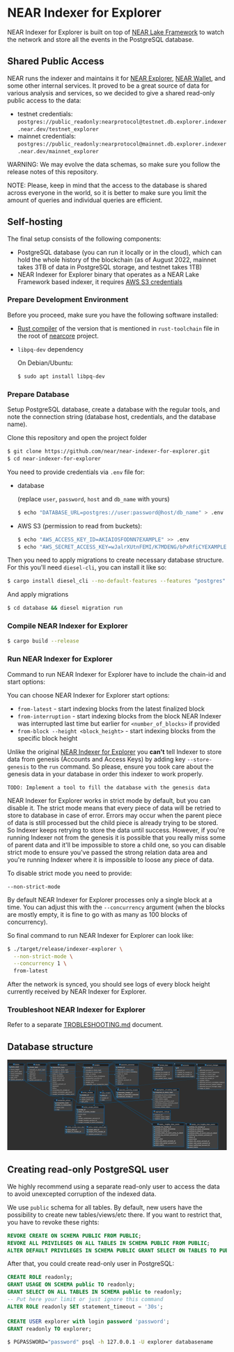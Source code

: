 # NEAR Indexer for Explorer

NEAR Indexer for Explorer is built on top of [NEAR Lake Framework](https://github.com/near/near-lake-framework-rs) to watch the network and store all the events in the PostgreSQL database.

## Shared Public Access

NEAR runs the indexer and maintains it for [NEAR Explorer](https://github.com/near/near-explorer), [NEAR Wallet](https://github.com/near/near-wallet), and some other internal services. It proved to be a great source of data for various analysis and services, so we decided to give a shared read-only public access to the data:

* testnet credentials: `postgres://public_readonly:nearprotocol@testnet.db.explorer.indexer.near.dev/testnet_explorer`
* mainnet credentials: `postgres://public_readonly:nearprotocol@mainnet.db.explorer.indexer.near.dev/mainnet_explorer`

WARNING: We may evolve the data schemas, so make sure you follow the release notes of this repository.

NOTE: Please, keep in mind that the access to the database is shared across everyone in the world, so it is better to make sure you limit the amount of queries and individual queries are efficient.

## Self-hosting

The final setup consists of the following components:
* PostgreSQL database (you can run it locally or in the cloud), which can hold the whole history of the blockchain (as of August 2022, mainnet takes 3TB of data in PostgreSQL storage, and testnet takes 1TB)
* NEAR Indexer for Explorer binary that operates as a NEAR Lake Framework based indexer, it requires [AWS S3 credentials](https://near-indexers.io/tutorials/lake/credentials)

### Prepare Development Environment

Before you proceed, make sure you have the following software installed:
* [Rust compiler](https://rustup.rs/) of the version that is mentioned in `rust-toolchain` file in the root of [nearcore](https://github.com/nearprotocol/nearcore) project.
* `libpq-dev` dependency

    On Debian/Ubuntu:
    
    ```bash
    $ sudo apt install libpq-dev
    ```


### Prepare Database

Setup PostgreSQL database, create a database with the regular tools, and note the connection string (database host, credentials, and the database name).

Clone this repository and open the project folder

```bash
$ git clone https://github.com/near/near-indexer-for-explorer.git
$ cd near-indexer-for-explorer
```

You need to provide credentials via `.env` file for:
- database

  (replace `user`, `password`, `host` and `db_name` with yours)
  ```bash
  $ echo "DATABASE_URL=postgres://user:password@host/db_name" > .env
  ```
- AWS S3 (permission to read from buckets):
  ```bash
  $ echo "AWS_ACCESS_KEY_ID=AKIAIOSFODNN7EXAMPLE" >> .env
  $ echo "AWS_SECRET_ACCESS_KEY=wJalrXUtnFEMI/K7MDENG/bPxRfiCYEXAMPLEKEY" >> .env
  ```

Then you need to apply migrations to create necessary database structure. For this you'll need `diesel-cli`, you can install it like so:


```bash
$ cargo install diesel_cli --no-default-features --features "postgres"
```

And apply migrations

```bash
$ cd database && diesel migration run
```

### Compile NEAR Indexer for Explorer

```bash
$ cargo build --release
```

### Run NEAR Indexer for Explorer

Command to run NEAR Indexer for Explorer have to include the chain-id and start options:

You can choose NEAR Indexer for Explorer start options:
 - `from-latest` - start indexing blocks from the latest finalized block
 - `from-interruption` - start indexing blocks from the block NEAR Indexer was interrupted last time but earlier for `<number_of_blocks>` if provided
 - `from-block --height <block_height>` - start indexing blocks from the specific block height

Unlike the original [NEAR Indexer for Explorer](https://github.com/near/near-indexer-for-explorer) you **can't** tell Indexer to store data from genesis (Accounts and Access Keys) by adding key `--store-genesis` to the `run` command. So please, ensure you took care about the genesis data in your database in order this indexer to work properly.

```
TODO: Implement a tool to fill the database with the genesis data
```

NEAR Indexer for Explorer works in strict mode by default, but you can disable it. The strict mode means that every piece of data
will be retried to store to database in case of error. Errors may occur when the parent piece of data is still processed but the child piece is already trying to be stored. So Indexer keeps retrying to store the data until success. However, if you're running Indexer not from the genesis it is possible that you really miss some of parent data and it'll be impossible to store a child one, so you can disable strict mode to ensure you've passed the strong relation data area and you're running Indexer where it is impossible to loose any piece of data.

To disable strict mode you need to provide:

```
--non-strict-mode
```

By default NEAR Indexer for Explorer processes only a single block at a time. You can adjust this with the `--concurrency` argument (when the blocks are mostly empty, it is fine to go with as many as 100 blocks of concurrency).

So final command to run NEAR Indexer for Explorer can look like:

```bash
$ ./target/release/indexer-explorer \
  --non-strict-mode \
  --concurrency 1 \
  from-latest
```

After the network is synced, you should see logs of every block height currently received by NEAR Indexer for Explorer.

### Troubleshoot NEAR Indexer for Explorer

Refer to a separate [TROBLESHOOTING.md](./TROBLESHOOTING.md) document.

## Database structure

![database structure](docs/near-indexer-for-explorer-db.png)


## Creating read-only PostgreSQL user

We highly recommend using a separate read-only user to access the data to avoid unexcepted corruption of the indexed data.

We use `public` schema for all tables. By default, new users have the possibility to create new tables/views/etc there. If you want to restrict that, you have to revoke these rights:

```sql
REVOKE CREATE ON SCHEMA PUBLIC FROM PUBLIC;
REVOKE ALL PRIVILEGES ON ALL TABLES IN SCHEMA PUBLIC FROM PUBLIC;
ALTER DEFAULT PRIVILEGES IN SCHEMA PUBLIC GRANT SELECT ON TABLES TO PUBLIC;
```

After that, you could create read-only user in PostgreSQL:

```sql
CREATE ROLE readonly;
GRANT USAGE ON SCHEMA public TO readonly;
GRANT SELECT ON ALL TABLES IN SCHEMA public to readonly;
-- Put here your limit or just ignore this command
ALTER ROLE readonly SET statement_timeout = '30s';

CREATE USER explorer with login password 'password';
GRANT readonly TO explorer;
```

```bash
$ PGPASSWORD="password" psql -h 127.0.0.1 -U explorer databasename
```

